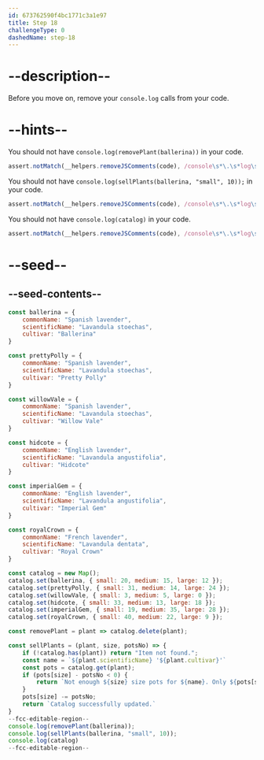 ```yaml
---
id: 673762590f4bc1771c3a1e97
title: Step 18
challengeType: 0
dashedName: step-18
---
```


# --description--

Before you move on, remove your `console.log` calls from your code.

# --hints--

You should not have `console.log(removePlant(ballerina))` in your code.

```js
assert.notMatch(__helpers.removeJSComments(code), /console\s*\.\s*log\s*\(\s*removePlant\s*\(\s*ballerina\s*\)\s*\)/);
```

You should not have `console.log(sellPlants(ballerina, "small", 10));` in your code.

```js
assert.notMatch(__helpers.removeJSComments(code), /console\s*\.\s*log\s*\(\s*sellPlants\s*\(\s*ballerina\s*,\s*("|')small\1\s*,\s*10\s*\)\s*\)/);
```

You should not have `console.log(catalog)` in your code.

```js
assert.notMatch(__helpers.removeJSComments(code), /console\s*\.\s*log\s*\(\s*catalog\s*\)/);
```

# --seed--

## --seed-contents--

```js
const ballerina = {
    commonName: "Spanish lavender",
    scientificName: "Lavandula stoechas",
    cultivar: "Ballerina"
}

const prettyPolly = {
    commonName: "Spanish lavender",
    scientificName: "Lavandula stoechas",
    cultivar: "Pretty Polly"
}

const willowVale = {
    commonName: "Spanish lavender",
    scientificName: "Lavandula stoechas",
    cultivar: "Willow Vale"
}

const hidcote = {
    commonName: "English lavender",
    scientificName: "Lavandula angustifolia",
    cultivar: "Hidcote"
}

const imperialGem = {
    commonName: "English lavender",
    scientificName: "Lavandula angustifolia",
    cultivar: "Imperial Gem"
}

const royalCrown = {
    commonName: "French lavender",
    scientificName: "Lavandula dentata",
    cultivar: "Royal Crown"
}

const catalog = new Map();
catalog.set(ballerina, { small: 20, medium: 15, large: 12 });
catalog.set(prettyPolly, { small: 31, medium: 14, large: 24 });
catalog.set(willowVale, { small: 3, medium: 5, large: 0 });
catalog.set(hidcote, { small: 33, medium: 13, large: 18 });
catalog.set(imperialGem, { small: 19, medium: 35, large: 28 });
catalog.set(royalCrown, { small: 40, medium: 22, large: 9 });

const removePlant = plant => catalog.delete(plant);

const sellPlants = (plant, size, potsNo) => {
    if (!catalog.has(plant)) return "Item not found.";
    const name = `${plant.scientificName} '${plant.cultivar}'`
    const pots = catalog.get(plant);
    if (pots[size] - potsNo < 0) {
        return `Not enough ${size} size pots for ${name}. Only ${pots[size]} left.`
    }
    pots[size] -= potsNo;
    return `Catalog successfully updated.`
}
--fcc-editable-region--
console.log(removePlant(ballerina));
console.log(sellPlants(ballerina, "small", 10));
console.log(catalog)
--fcc-editable-region--
```
